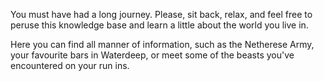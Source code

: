 You must have had a long journey. Please, sit back, relax, and feel free to peruse this knowledge base and learn a little about the world you live in. 

Here you can find all manner of information, such as the Netherese Army, your favourite bars in Waterdeep, or meet some of the beasts you've encountered on your run ins. 